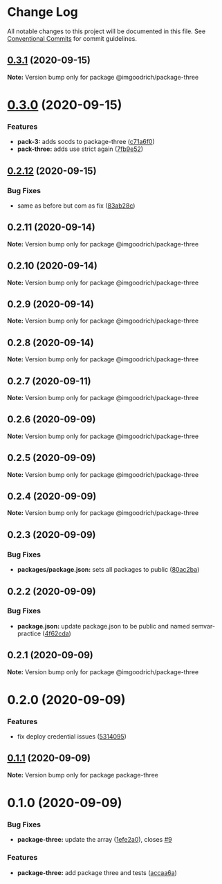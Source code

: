 # Change Log

All notable changes to this project will be documented in this file.
See [Conventional Commits](https://conventionalcommits.org) for commit guidelines.

## [0.3.1](https://github.com/LeeMellon/semver-practice/compare/@imgoodrich/package-three@0.3.0...@imgoodrich/package-three@0.3.1) (2020-09-15)

**Note:** Version bump only for package @imgoodrich/package-three





# [0.3.0](https://github.com/LeeMellon/semver-practice/compare/@imgoodrich/package-three@0.2.12...@imgoodrich/package-three@0.3.0) (2020-09-15)


### Features

* **pack-3:** adds socds to package-three ([c71a6f0](https://github.com/LeeMellon/semver-practice/commit/c71a6f0aa481783a1896364a7e23a57385221930))
* **pack-three:** adds use strict again ([7fb9e52](https://github.com/LeeMellon/semver-practice/commit/7fb9e52e818478539e7a7900a3d2da1dbeab9f45))





## [0.2.12](https://github.com/LeeMellon/semver-practice/compare/@imgoodrich/package-three@0.2.11...@imgoodrich/package-three@0.2.12) (2020-09-15)


### Bug Fixes

* same as before but com as fix ([83ab28c](https://github.com/LeeMellon/semver-practice/commit/83ab28c3396d44282cbb01f78f931dc5a6f63860))





## 0.2.11 (2020-09-14)

**Note:** Version bump only for package @imgoodrich/package-three





## 0.2.10 (2020-09-14)

**Note:** Version bump only for package @imgoodrich/package-three





## 0.2.9 (2020-09-14)

**Note:** Version bump only for package @imgoodrich/package-three





## 0.2.8 (2020-09-14)

**Note:** Version bump only for package @imgoodrich/package-three





## 0.2.7 (2020-09-11)

**Note:** Version bump only for package @imgoodrich/package-three





## 0.2.6 (2020-09-09)

**Note:** Version bump only for package @imgoodrich/package-three





## 0.2.5 (2020-09-09)

**Note:** Version bump only for package @imgoodrich/package-three





## 0.2.4 (2020-09-09)

**Note:** Version bump only for package @imgoodrich/package-three





## 0.2.3 (2020-09-09)


### Bug Fixes

* **packages/package.json:** sets all packages to public ([80ac2ba](https://github.com/LeeMellon/semver-practice/commit/80ac2ba3359f16b3219e07188177a42fabc0447d))





## 0.2.2 (2020-09-09)


### Bug Fixes

* **package.json:** update package.json to be public and named semvar-practice ([4f62cda](https://github.com/LeeMellon/semver-practice/commit/4f62cda6a54e49fbe20c1706f9334c76cbdecd83))





## 0.2.1 (2020-09-09)

**Note:** Version bump only for package @imgoodrich/package-three





# 0.2.0 (2020-09-09)


### Features

* fix deploy credential issues ([5314095](https://github.com/LeeMellon/semver-practice/commit/5314095da74e8b2d841e8c65f8a2b6c4e784a1d3))





## [0.1.1](https://github.com/LeeMellon/semver-practice/compare/package-three@0.1.0...package-three@0.1.1) (2020-09-09)

**Note:** Version bump only for package package-three





# 0.1.0 (2020-09-09)


### Bug Fixes

* **package-three:** update the array ([1efe2a0](https://github.com/LeeMellon/semver-practice/commit/1efe2a0902eb8478bd0db837410c1140ec207406)), closes [#9](https://github.com/LeeMellon/semver-practice/issues/9)


### Features

* **package-three:** add package three and tests ([accaa6a](https://github.com/LeeMellon/semver-practice/commit/accaa6a63de1bbaf1e0b070d0f9682bb553c6685))
